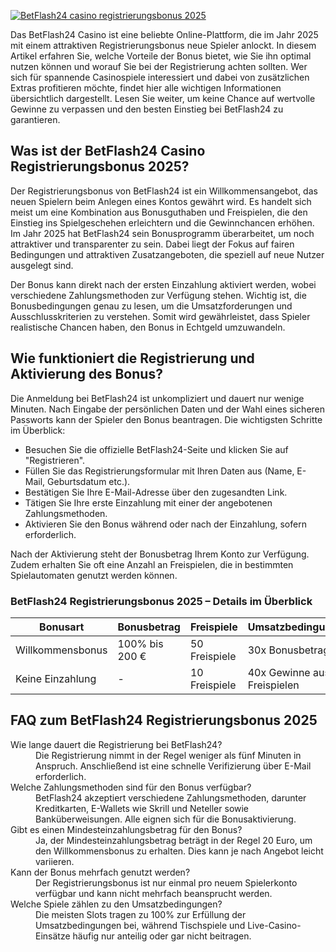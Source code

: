 [![BetFlash24 casino registrierungsbonus 2025](https://123-caf.pages.dev/gitsignup.png)](https://vrmoo.ru/Bt82HjjY)

<p>Das BetFlash24 Casino ist eine beliebte Online-Plattform, die im Jahr 2025 mit einem attraktiven Registrierungsbonus neue Spieler anlockt. In diesem Artikel erfahren Sie, welche Vorteile der Bonus bietet, wie Sie ihn optimal nutzen können und worauf Sie bei der Registrierung achten sollten. Wer sich für spannende Casinospiele interessiert und dabei von zusätzlichen Extras profitieren möchte, findet hier alle wichtigen Informationen übersichtlich dargestellt. Lesen Sie weiter, um keine Chance auf wertvolle Gewinne zu verpassen und den besten Einstieg bei BetFlash24 zu garantieren.</p>  <h2>Was ist der BetFlash24 Casino Registrierungsbonus 2025?</h2> <p>Der Registrierungsbonus von BetFlash24 ist ein Willkommensangebot, das neuen Spielern beim Anlegen eines Kontos gewährt wird. Es handelt sich meist um eine Kombination aus Bonusguthaben und Freispielen, die den Einstieg ins Spielgeschehen erleichtern und die Gewinnchancen erhöhen. Im Jahr 2025 hat BetFlash24 sein Bonusprogramm überarbeitet, um noch attraktiver und transparenter zu sein. Dabei liegt der Fokus auf fairen Bedingungen und attraktiven Zusatzangeboten, die speziell auf neue Nutzer ausgelegt sind.</p> <p>Der Bonus kann direkt nach der ersten Einzahlung aktiviert werden, wobei verschiedene Zahlungsmethoden zur Verfügung stehen. Wichtig ist, die Bonusbedingungen genau zu lesen, um die Umsatzforderungen und Ausschlusskriterien zu verstehen. Somit wird gewährleistet, dass Spieler realistische Chancen haben, den Bonus in Echtgeld umzuwandeln.</p>  <h2>Wie funktioniert die Registrierung und Aktivierung des Bonus?</h2> <p>Die Anmeldung bei BetFlash24 ist unkompliziert und dauert nur wenige Minuten. Nach Eingabe der persönlichen Daten und der Wahl eines sicheren Passworts kann der Spieler den Bonus beantragen. Die wichtigsten Schritte im Überblick:</p> <ul>   <li>Besuchen Sie die offizielle BetFlash24-Seite und klicken Sie auf "Registrieren".</li>   <li>Füllen Sie das Registrierungsformular mit Ihren Daten aus (Name, E-Mail, Geburtsdatum etc.).</li>   <li>Bestätigen Sie Ihre E-Mail-Adresse über den zugesandten Link.</li>   <li>Tätigen Sie Ihre erste Einzahlung mit einer der angebotenen Zahlungsmethoden.</li>   <li>Aktivieren Sie den Bonus während oder nach der Einzahlung, sofern erforderlich.</li> </ul> <p>Nach der Aktivierung steht der Bonusbetrag Ihrem Konto zur Verfügung. Zudem erhalten Sie oft eine Anzahl an Freispielen, die in bestimmten Spielautomaten genutzt werden können.</p>  <h3>BetFlash24 Registrierungsbonus 2025 – Details im Überblick</h3> <table>   <thead>     <tr>       <th>Bonusart</th>       <th>Bonusbetrag</th>       <th>Freispiele</th>       <th>Umsatzbedingungen</th>       <th>Gültigkeitsdauer</th>     </tr>   </thead>   <tbody>     <tr>       <td>Willkommensbonus</td>       <td>100% bis 200 €</td>       <td>50 Freispiele</td>       <td>30x Bonusbetrag</td>       <td>7 Tage</td>     </tr>     <tr>       <td>Keine Einzahlung</td>       <td>-</td>       <td>10 Freispiele</td>       <td>40x Gewinne aus Freispielen</td>       <td>5 Tage</td>     </tr>   </tbody> </table>  <h2>FAQ zum BetFlash24 Registrierungsbonus 2025</h2>  <dl>   <dt>Wie lange dauert die Registrierung bei BetFlash24?</dt>   <dd>Die Registrierung nimmt in der Regel weniger als fünf Minuten in Anspruch. Anschließend ist eine schnelle Verifizierung über E-Mail erforderlich.</dd>    <dt>Welche Zahlungsmethoden sind für den Bonus verfügbar?</dt>   <dd>BetFlash24 akzeptiert verschiedene Zahlungsmethoden, darunter Kreditkarten, E-Wallets wie Skrill und Neteller sowie Banküberweisungen. Alle eignen sich für die Bonusaktivierung.</dd>    <dt>Gibt es einen Mindesteinzahlungsbetrag für den Bonus?</dt>   <dd>Ja, der Mindesteinzahlungsbetrag beträgt in der Regel 20 Euro, um den Willkommensbonus zu erhalten. Dies kann je nach Angebot leicht variieren.</dd>    <dt>Kann der Bonus mehrfach genutzt werden?</dt>   <dd>Der Registrierungsbonus ist nur einmal pro neuem Spielerkonto verfügbar und kann nicht mehrfach beansprucht werden.</dd>    <dt>Welche Spiele zählen zu den Umsatzbedingungen?</dt>   <dd>Die meisten Slots tragen zu 100% zur Erfüllung der Umsatzbedingungen bei, während Tischspiele und Live-Casino-Einsätze häufig nur anteilig oder gar nicht beitragen.</dd> </dl>